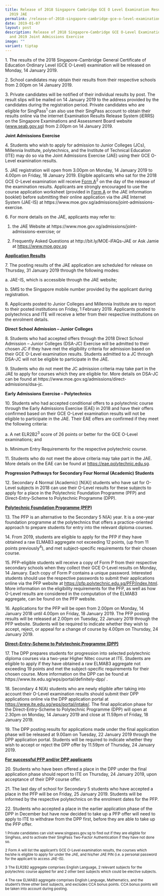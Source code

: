 ```yaml
---
title: Release of 2018 Singapore Cambridge GCE O Level Examination Results and
  2019 JAE
permalink: /release-of-2018-singapore-cambridge-gce-o-level-examination-results-and-2019-jae/
date: 2019-01-07
layout: post
description: Release of 2018 Singapore-Cambridge GCE O-Level Examination Results
  and 2019 Joint Admissions Exercise
image: ""
variant: tiptap
---
```

<p>1. The results of the 2018 Singapore-Cambridge General Certificate of
Education Ordinary Level (GCE O-Level) examination will be released on
Monday, 14 January 2019.</p>
<p>2. School candidates may obtain their results from their respective schools
from 2.00pm on 14 January 2019.</p>
<p>3. Private candidates will be notified of their individual results by
post. The result slips will be mailed on 14 January 2019 to the address
provided by the candidates during the registration period. Private candidates
who are eligible for SingPass<sup>1</sup> can also use their SingPass account
to obtain their results online via the internet Examination Results Release
System (iERRS) on the Singapore Examinations and Assessment Board website
(<a href="https://www.seab.gov.sg/" rel="noopener noreferrer nofollow" target="_blank"><u>www.seab.gov.sg</u></a>)
from 2.00pm on 14 January 2019.</p>
<p><strong>Joint Admissions Exercise</strong>
</p>
<p>4. Students who wish to apply for admission to Junior Colleges (JCs),
Millennia Institute, polytechnics, and the Institute of Technical Education
(ITE) may do so via the Joint Admissions Exercise (JAE) using their GCE
O-Level examination results.</p>
<p>5. JAE registration will open from 3.00pm on Monday, 14 January 2019 to
4.00pm on Friday, 18 January 2019. Eligible applicants who sat for the
2018 GCE O-Level examination will receive <u>Form A</u><sup>2</sup> on the
day of the release of the examination results. Applicants are strongly
encouraged to use the course application worksheet (provided in <u>Form A</u> or
the JAE information booklet) before submitting their online application
via the JAE Internet System (JAE-IS) at https://www.moe.gov.sg/admissions/joint-admissions-exercise.</p>
<p>6. For more details on the JAE, applicants may refer to:</p>
<ol data-tight="true" class="tight">
<li>
<p>the JAE Website at https://www.moe.gov.sg/admissions/joint-admissions-exercise;
or</p>
</li>
<li>
<p>Frequently Asked Questions at http://bit.ly/MOE-iFAQs-JAE or Ask Jamie
at <a href="https://www.moe.gov.sg" rel="noopener noreferrer nofollow" target="_blank">https://www.moe.gov.sg</a>
</p>
</li>
</ol>
<p><strong><u>Application Results</u></strong>
</p>
<p>7. The posting results of the JAE application are scheduled for release
on Thursday, 31 January 2019 through the following modes:</p>
<p>a. JAE-IS, which is accessible through the JAE website;</p>
<p>b. SMS to the Singapore mobile number provided by the applicant during
registration.</p>
<p>8. Applicants posted to Junior Colleges and Millennia Institute are to
report to their posted institutions on Friday, 1 February 2019. Applicants
posted to polytechnics and ITE will receive a letter from their respective
institutions on the enrolment details.</p>
<p><strong>Direct School Admission – Junior Colleges</strong>
</p>
<p>8. Students who had accepted offers through the 2018 Direct School Admission
– Junior Colleges (DSA-JC) Exercise will be admitted to their chosen JC
if they have met the eligibility criteria for admission based on their
GCE O-Level examination results. Students admitted to a JC through DSA-JC
will not be eligible to participate in the JAE.</p>
<p>9. Students who do not meet the JC admission criteria may take part in
the JAE to apply for courses which they are eligible for. More details
on DSA-JC can be found at https://www.moe.gov.sg/admissions/direct-admissions/dsa-jc.</p>
<p><strong>Early Admissions Exercise – Polytechnics</strong>
</p>
<p>10. Students who had accepted conditional offers to a polytechnic course
through the Early Admissions Exercise (EAE) in 2018 and have their offers
confirmed based on their GCE O-Level examination results will not be eligible
to participate in the JAE. Their EAE offers are confirmed if they meet
the following criteria:</p>
<p>a. A net ELR2B2<sup>3</sup> score of 26 points or better for the GCE O-Level
examinations; and</p>
<p>b. Minimum Entry Requirements for the respective polytechnic course.</p>
<p>11. Students who do not meet the above criteria may take part in the JAE.
More details on the EAE can be found at <a href="https://eae.polytechnic.edu.sg" rel="noopener noreferrer nofollow" target="_blank">https://eae.polytechnic.edu.sg</a>.</p>
<p><strong>Progression Pathways for Secondary Four Normal (Academic) Students</strong>
</p>
<p>12. Secondary 4 Normal (Academic) [N(A)] students who have sat for O-Level
subjects in 2018 can use their O-Level results for these subjects to apply
for a place in the Polytechnic Foundation Programme (PFP) and Direct-Entry-Scheme
to Polytechnic Programme (DPP).</p>
<p><strong><u>Polytechnic Foundation Programme (PFP)</u></strong>
</p>
<p>13. The PFP is an alternative to the Secondary 5 N(A) year. It is a one-year
foundation programme at the polytechnics that offers a practice-oriented
approach to prepare students for entry into the relevant diploma courses.</p>
<p>14. From 2019, students are eligible to apply for the PFP if they have
obtained a raw ELMAB3 aggregate not exceeding 12 points, (up from 11 points
previously<sup>4</sup>), and met subject-specific requirements for their
chosen course.</p>
<p>15. PFP-eligible students will receive a copy of Form P from their respective
secondary schools when they collect their GCE O-Level results on Monday,
14 January. Each copy of Form P contains a unique password. Interested
students should use the respective passwords to submit their applications
online via the PFP website at <a href="https://pfp.polytechnic.edu.sg/PFP/index.html" rel="noopener noreferrer nofollow" target="_blank">https://pfp.polytechnic.edu.sg/PFP/index.html</a>.
More information on the eligibility requirements for the PFP, as well as
how O-Level results are considered in the computation of the ELMAB3 aggregate,
can be found on the PFP website.</p>
<p>16. Applications for the PFP will be open from 2.00pm on Monday, 14 January
2018 until 4.00pm on Friday, 18 January 2019. The PFP posting results will
be released at 2.00pm on Tuesday, 22 January 2019 through the PFP website.
Students will be required to indicate whether they wish to accept, reject,
or appeal for a change of course by 4.00pm on Thursday, 24 January 2019.</p>
<p><strong><u>Direct-Entry-Scheme to Polytechnic Programme (DPP)</u></strong>
</p>
<p>17. The DPP prepares students for progression into selected polytechnic
diploma courses via a two-year Higher Nitec course at ITE. Students are
eligible to apply if they have obtained a raw ELMAB3 aggregate not exceeding
19 points and met the subject-specific requirements for their chosen course.
More information on the DPP can be found at https://www.ite.edu.sg/wps/portal/definitely-dpp/
.</p>
<p>18. Secondary 4 N(A) students who are newly eligible after taking into
account their O-Level examination results should submit their DPP applications
online via the DPP application portal at <a href="https://www.ite.edu.sg/wps/portal/intake/" rel="noopener noreferrer nofollow" target="_blank">https://www.ite.edu.sg/wps/portal/intake/</a>.
The final application phase for the Direct-Entry-Scheme to Polytechnic
Programme (DPP) will open at 2.30pm on Monday, 14 January 2019 and close
at 11.59pm of Friday, 18 January 2019.</p>
<p>19. The DPP posting results for applications made under the final application
phase will be released at 9.00am on Tuesday, 22 January 2019 through the
DPP application portal. Students will be required to indicate whether they
wish to accept or reject the DPP offer by 11.59pm of Thursday, 24 January
2019.</p>
<p><strong><u>For successful PFP and/or DPP applicants</u></strong>
</p>
<p>20. Students who have been offered a place in the DPP under the final
application phase should report to ITE on Thursday, 24 January 2019, upon
acceptance of their DPP course offer.</p>
<p>21. The last day of school for Secondary 5 students who have accepted
a place in the PFP will be on Friday, 25 January 2019. Students will be
informed by the respective polytechnics on the enrolment dates for the
PFP.</p>
<p>22. Students who accepted a place in the earlier application phase of
the DPP in December but have now decided to take up a PFP offer will need
to apply to ITE to withdraw from the DPP first, before they are able to
take up the PFP offer.</p>
<p><sub>1 Private candidates can visit </sub><a href="www.singpass.gov.sg" rel="noopener noreferrer nofollow" target="_blank"><sub>www.singpass.gov.sg</sub></a><sub> to find out if they are eligible for SingPass, and to activate their SingPass Two-Factor Authentication if they have not done so.</sub>
</p>
<p><sub>2 Form A will list the applicant’s GCE O-Level examination results, the courses which he/she is eligible to apply for under the JAE, and his/her JAE PIN (i.e. a personal password for the applicant to access JAE-IS).</sub>
</p>
<p><sub>3 The ELR2B2 aggregate comprises English Language, 2 relevant subjects for the polytechnic course applied for and 2 other best subjects which could be elective subjects.</sub>
</p>
<p><sub>4 The raw ELMAB3 aggregate comprises English Language, Mathematics, and the student’s three other best subjects, and excludes CCA bonus points. CCA bonus points will be taken into account during posting.</sub>
</p>
<p></p>